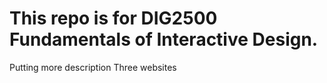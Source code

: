 # This repo is for DIG2500 Fundamentals of Interactive Design.
Putting more description
Three websites
